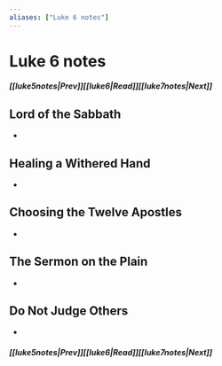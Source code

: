 ```yaml
---
aliases: ["Luke 6 notes"]
---
```

# Luke 6 notes
##### <span class=arrow-left></span>[[luke5notes|Prev]]<span class=navigation-separator></span>[[luke6|Read]]<span class=navigation-separator></span>[[luke7notes|Next]]<span class=arrow-right></span>
## Lord of the Sabbath
- 
## Healing a Withered Hand
- 
## Choosing the Twelve Apostles
- 
## The Sermon on the Plain
- 
## Do Not Judge Others
- 
##### <span class=arrow-left></span>[[luke5notes|Prev]]<span class=navigation-separator></span>[[luke6|Read]]<span class=navigation-separator></span>[[luke7notes|Next]]<span class=arrow-right></span>